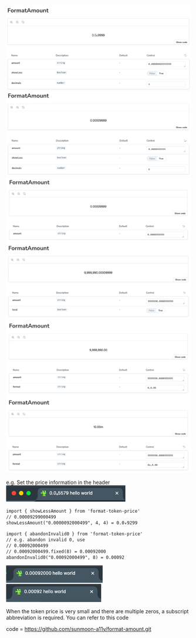 ![case1.png](src%2Fcomponents%2Fcase1.png)
![case2.png](src%2Fcomponents%2Fcase2.png)
![case3.png](src%2Fcomponents%2Fcase3.png)
![case4.png](src%2Fcomponents%2Fcase4.png)
![case5.png](src%2Fcomponents%2Fcase5.png)
![case6.png](src%2Fcomponents%2Fcase6.png)

e.g. Set the price information in the header
![case7.png](src%2Fcomponents%2Fcase7.png)
```
import { showLessAmount } from 'format-token-price'
// 0.00009299000499
showLessAmount("0.0000092000499", 4, 4) = 0.0₄9299
```

```
import { abandonInvalid0 } from 'format-token-price'
// e.g. abandon invalid 0, use 
// 0.00092000499
// 0.00092000499.fixed(8) = 0.00092000
abandonInvalid0("0.00092000499", 8) = 0.00092
```

![case8.png](src%2Fcomponents%2Fcase8.png)
![case9.png](src%2Fcomponents%2Fcase9.png)

When the token price is very small and there are multiple zeros, a subscript abbreviation is required. You can refer to this code

code = https://github.com/sunmoon-a11y/format-amount.git
